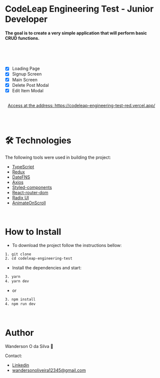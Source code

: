 # CodeLeap Engineering Test - Junior Developer

#### The goal is to create a very simple application that will perform basic CRUD functions.

<br/>
<br/>
<br/>

- [x] Loading Page
- [x] Signup Screen
- [x] Main Screen
- [x] Delete Post Modal
- [x] Edit Item Modal

<p align="center">
  <br/>
  <a align="center" href="https://codeleap-engineering-test-red.vercel.app/" target="_blank">
    Access at the address: https://codeleap-engineering-test-red.vercel.app/
  </a>
</p>

<br/>
<br/>

🛠 Technologies
=================
The following tools were used in building the project:

-  [TypeScript](https://www.typescriptlang.org/)
-  [Redux](https://redux.js.org/)
-  [DateFNS](https://date-fns.org)
-  [Axios](https://axios-http.com/docs/intro)
-  [Styled-components](https://styled-components.com/)
-  [React-router-dom](https://reactrouter.com/en/6.12.1)
-  [Radix UI](https://www.radix-ui.com)
-  [AnimateOnScroll](https://michalsnik.github.io/aos/)
<br/>

How to Install
=================

- To download the project follow the instructions bellow:

```bash
1. git clone
2. cd codeleap-engineering-test
```

- Install the dependencies and start:

```bash
3. yarn
4. yarn dev
```
- or

```bash
3. npm install
4. npm run dev
```
<br/>

Author
=================

Wanderson O da Silva 🎯

Contact:

- [Linkedin](https://www.linkedin.com/in/wanderso-oliveira/)
- wandersonoliveira12345@gmail.com

